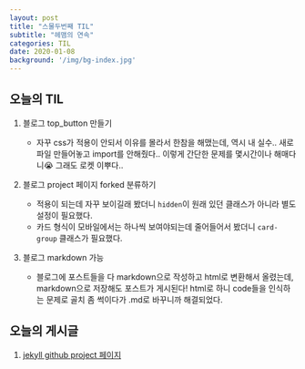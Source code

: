 ```yaml
---
layout: post
title: "스물두번째 TIL"
subtitle: "헤맴의 연속"
categories: TIL
date: 2020-01-08
background: '/img/bg-index.jpg'
---
```

## 오늘의 TIL

1. 블로그 top_button 만들기
   - 자꾸 css가 적용이 안되서 이유를 몰라서 한참을 해맸는데, 역시 내 실수.. 새로 파일 만들어놓고 import를 안해줬다.. 이렇게 간단한 문제를 몇시간이나 해매다니😭 그래도 로켓 이뿌다..

2. 블로그 project 페이지 forked 분류하기
   - 적용이 되는데 자꾸 보이길래 봤더니 `hidden`이 원래 있던 클래스가 아니라 별도 설정이 필요했다.
   - 카드 형식이 모바일에서는 하나씩 보여야되는데 줄어들어서 봤더니 `card-group` 클래스가 필요했다.
3. 블로그 markdown 가능
   - 블로그에 포스트들을 다 markdown으로 작성하고 html로 변환해서 올렸는데, markdown으로 저장해도 포스트가 게시된다! html로 하니 code들을 인식하는 문제로 골치 좀 썩이다가 .md로 바꾸니까 해결되었다.



## 오늘의 게시글

1. [jekyll github project 페이지][https://2min0r.github.io/etc/2020/01/09/projects.html]



[https://2min0r.github.io/etc/2020/01/09/projects.html]: https://2min0r.github.io/etc/2020/01/09/projects.html
